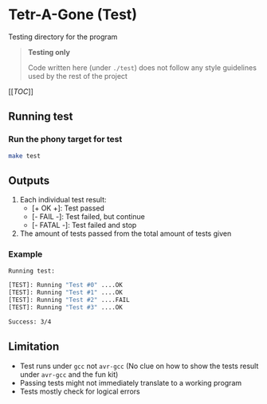 # Tetr-A-Gone (Test)

Testing directory for the program

> **Testing only**
>
> Code written here (under `./test`) does not follow any style guidelines used by the rest of the project


[[_TOC_]]

## Running test

### Run the phony target for test
```sh
make test
```

## Outputs

1. Each individual test result:
    - [+ OK +]: Test passed
    - [- FAIL -]: Test failed, but continue
    - [- FATAL -]: Test failed and stop
2. The amount of tests passed from the total amount of tests given

### Example

```sh
Running test:

[TEST]: Running "Test #0" ....OK
[TEST]: Running "Test #1" ....OK
[TEST]: Running "Test #2" ....FAIL
[TEST]: Running "Test #3" ....OK

Success: 3/4
```

## Limitation

- Test runs under `gcc` not `avr-gcc` (No clue on how to show the tests result under `avr-gcc` and the fun kit)
- Passing tests might not immediately translate to a working program
- Tests mostly check for logical errors 
